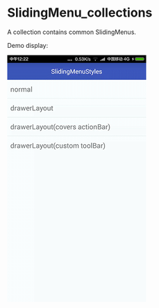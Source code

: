 # SlidingMenu_collections
A collection contains common SlidingMenus.

Demo display:
 
 ![image](https://github.com/noisyFish/SlidingMenu_collections/raw/master/screenshots1.gif)
